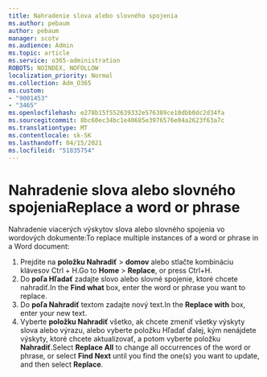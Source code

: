 ```yaml
---
title: Nahradenie slova alebo slovného spojenia
ms.author: pebaum
author: pebaum
manager: scotv
ms.audience: Admin
ms.topic: article
ms.service: o365-administration
ROBOTS: NOINDEX, NOFOLLOW
localization_priority: Normal
ms.collection: Adm_O365
ms.custom:
- "9001453"
- "3465"
ms.openlocfilehash: e278b15f552639332e576389ce10dbb0dc2d34fa
ms.sourcegitcommit: 8bc60ec34bc1e40685e3976576e04a2623f63a7c
ms.translationtype: MT
ms.contentlocale: sk-SK
ms.lasthandoff: 04/15/2021
ms.locfileid: "51835754"
---
```

# <a name="replace-a-word-or-phrase"></a><span data-ttu-id="00145-102">Nahradenie slova alebo slovného spojenia</span><span class="sxs-lookup"><span data-stu-id="00145-102">Replace a word or phrase</span></span>

<span data-ttu-id="00145-103">Nahradenie viacerých výskytov slova alebo slovného spojenia vo wordových dokumente:</span><span class="sxs-lookup"><span data-stu-id="00145-103">To replace multiple instances of a word or phrase in a Word document:</span></span>

1. <span data-ttu-id="00145-104">Prejdite na **položku Nahradiť**  >  **domov** alebo stlačte kombináciu klávesov Ctrl + H.</span><span class="sxs-lookup"><span data-stu-id="00145-104">Go to **Home** > **Replace**, or press Ctrl+H.</span></span>
2. <span data-ttu-id="00145-105">Do **poľa Hľadať** zadajte slovo alebo slovné spojenie, ktoré chcete nahradiť.</span><span class="sxs-lookup"><span data-stu-id="00145-105">In the **Find what** box, enter the word or phrase you want to replace.</span></span> 
3. <span data-ttu-id="00145-106">Do **poľa Nahradiť** textom zadajte nový text.</span><span class="sxs-lookup"><span data-stu-id="00145-106">In the **Replace with** box, enter your new text.</span></span>
3. <span data-ttu-id="00145-107">Vyberte **položku Nahradiť** všetko, ak chcete zmeniť všetky  výskyty slova alebo výrazu, alebo vyberte položku Hľadať ďalej, kým nenájdete výskyty, ktoré chcete aktualizovať, a potom vyberte položku **Nahradiť**.</span><span class="sxs-lookup"><span data-stu-id="00145-107">Select **Replace All** to change all occurrences of the word or phrase, or select **Find Next** until you find the one(s) you want to update, and then select **Replace**.</span></span>